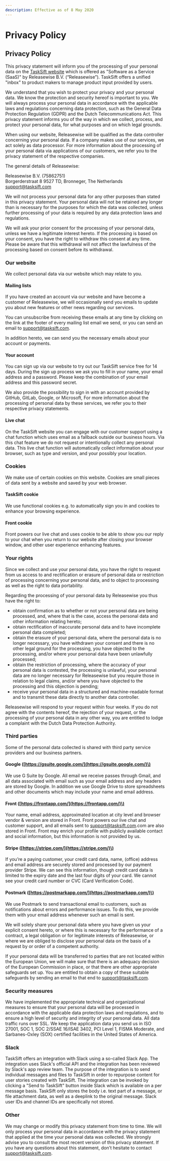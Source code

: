 ```yaml
---
description: Effective as of 8 May 2020
---
```


# Privacy Policy

## Privacy Policy

This privacy statement will inform you of the processing of your personal data on the [TaskSift website](https://tasksift.com) which is offered as "Software as a Service \(SaaS\)" by Releasewise B.V. \(“Releasewise”\). TaskSift offers a unified "inbox" to product makers to manage product input provided by users.

We understand that you wish to protect your privacy and your personal data. We know the protection and security hereof is important to you. We will always process your personal data in accordance with the applicable laws and regulations concerning data protection, such as the General Data Protection Regulation \(GDPR\) and the Dutch Telecommunications Act. This privacy statement informs you of the way in which we collect, process, and protect your personal data, for what purposes and on which legal grounds.

When using our website, Releasewise will be qualified as the data controller concerning your personal data. If a company makes use of our services, we act solely as data processor. For more information about the processing of your personal data via applications of our customers, we refer you to the privacy statement of the respective companies.

The general details of Releasewise:

Releasewise B.V. \(75862751\)  
Borgerderstraat 8 9527 TD, Bronneger, The Netherlands  
[support@tasksift.com](mailto:support@tasksift.com)

We will not process your personal data for any other purposes than stated in this privacy statement. Your personal data will not be retained any longer than is necessary for the purposes for which the data was collected, unless further processing of your data is required by any data protection laws and regulations.

We will ask your prior consent for the processing of your personal data, unless we have a legitimate interest hereto. If the processing is based on your consent, you have the right to withdraw this consent at any time. Please be aware that this withdrawal will not affect the lawfulness of the processing based on consent before its withdrawal.

### Our website

We collect personal data via our website which may relate to you.

#### Mailing lists

If you have created an account via our website and have become a customer of Releasewise, we will occasionally send you emails to update you about new features or other news regarding our services.

You can unsubscribe from receiving these emails at any time by clicking on the link at the footer of every mailing list email we send, or you can send an email to [support@tasksift.com](mailto:support@tasksift.com).

In addition hereto, we can send you the necessary emails about your account or payments.

#### Your account

You can sign up via our website to try out our TaskSift service free for 14 days. During the sign up process we ask you to fill in your name, your email address and a password. Please keep the combination of your email address and this password secret.

We also provide the possibility to sign in with an account provided by GitHub, GitLab, Google, or Microsoft, For more information about the processing of personal data by these services, we refer you to their respective privacy statements.

#### Live chat

On the TaskSift website you can engage with our customer support using a chat function which uses email as a fallback outside our business hours. Via this chat feature we do not request or intentionally collect any personal data. This live chat function will automatically collect information about your browser, such as type and version, and your possibly your location.

### Cookies

We make use of certain cookies on this website. Cookies are small pieces of data sent by a website and saved by your web browser.

#### TaskSift cookie

We use functional cookies e.g. to automatically sign you in and cookies to enhance your browsing experience.

#### Front cookie

Front powers our live chat and uses cookie to be able to show you our reply to your chat when you return to our website after closing your browser window, and other user experience enhancing features.

### Your rights

Since we collect and use your personal data, you have the right to request from us access to and rectification or erasure of personal data or restriction of processing concerning your personal data, and to object to processing as well as the right to data portability.

Regarding the processing of your personal data by Releasewise you thus have the right to:

* obtain confirmation as to whether or not your personal data are being processed, and, where that is the case, access the personal data and other information relating hereto;
* obtain rectification of inaccurate personal data and to have incomplete personal data completed;
* obtain the erasure of your personal data, where the personal data is no longer necessary, you have withdrawn your consent and there is no other legal ground for the processing, you have objected to the processing, and/or where your personal data have been unlawfully processed;
* obtain the restriction of processing, where the accuracy of your personal data is contested, the processing is unlawful, your personal data are no longer necessary for Releasewise but you require those in relation to legal claims, and/or where you have objected to the processing and this objection is pending;
* receive your personal data in a structured and machine-readable format and to transmit these data directly to another data controller.

Releasewise will respond to your request within four weeks. If you do not agree with the contents hereof, the rejection of your request, or the processing of your personal data in any other way, you are entitled to lodge a complaint with the Dutch Data Protection Authority.

### Third parties

Some of the personal data collected is shared with third party service providers and our business partners.

#### Google \([https://gsuite.google.com/](https://gsuite.google.com/)\)

We use G Suite by Google. All email we receive passes through Gmail, and all data associated with email such as your email address and any headers are stored by Google. In addition we use Google Drive to store spreadsheets and other documents which may include your name and email address.

#### Front \([https://frontapp.com/](https://frontapp.com/)\)

Your name, email address, approximated location at city level and browser vendor & version are stored in Front. Front powers our live chat and customer support, and all emails sent to [support@tasksift.com](mailto:support@tasksift.com).com are also stored in Front. Front may enrich your profile with publicly available contact and social information, but this information is not provided by us.

#### Stripe \([https://stripe.com/](https://stripe.com/)\)

If you’re a paying customer, your credit card data, name, \(office\) address and email address are securely stored and processed by our payment provider Stripe. We can see this information, though credit card data is limited to the expiry date and the last four digits of your card. We cannot see your credit card number or CVC \(Card Verification Code\).

#### Postmark \([https://postmarkapp.com/](https://postmarkapp.com/)\)

We use Postmark to send transactional email to customers, such as notifications about errors and performance issues. To do this, we provide them with your email address whenever such an email is sent.

We will solely share your personal data where you have given us your explicit consent hereto, or where this is necessary for the performance of a contract, a legal obligation or for legitimate interests of Releasewise, or where we are obliged to disclose your personal data on the basis of a request by or order of a competent authority.

If your personal data will be transferred to parties that are not located within the European Union, we will make sure that there is an adequacy decision of the European Commission in place, or that there are other appropriate safeguards set up. You are entitled to obtain a copy of these suitable safeguards by sending an email to that end to [support@tasksift.com](mailto:support@tasksift.com).

### Security measures

We have implemented the appropriate technical and organizational measures to ensure that your personal data will be processed in accordance with the applicable data protection laws and regulations, and to ensure a high level of security and integrity of your personal data. All data traffic runs over SSL. We keep the application data you send us in ISO 27001, SOC 1, SOC 2/SSAE 16/ISAE 3402, PCI Level 1, FISMA Moderate, and Sarbanes-Oxley \(SOX\) certified facilities in the United States of America.

### Slack

TaskSift offers an integration with Slack using a so-called Slack App. The integration uses Slack's official API and the integration has been reviewed by Slack's app review team. The purpose of the integration is to send individual messages and files to TaskSift in order to repurpose content for user stories created with TaskSift. The integration can be invoked by clicking a "Send to TaskSift" button inside Slack which is available on a per message basis. TaskSift only stores the body i.e. text part of a message, or file attachment data, as well as a deeplink to the original message. Slack user IDs and channel IDs are specifically not stored.

### Other

We may change or modify this privacy statement from time to time. We will only process your personal data in accordance with the privacy statement that applied at the time your personal data was collected. We strongly advise you to consult the most recent version of this privacy statement. If you have any questions about this statement, don’t hesitate to contact [support@tasksift.com](mailto:support@tasksift.com).


